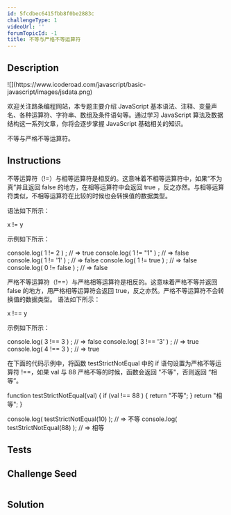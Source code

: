 ```yaml
---
id: 5fcdbec6415fbb8f0be2883c
challengeType: 1
videoUrl: ''
forumTopicId: -1
title: 不等与严格不等运算符
---
```


## Description
<section id='description'>
![](https://www.icoderoad.com/javascript/basic-javascript/images/jsdata.png)

欢迎关注路条编程网站，本专题主要介绍 JavaScript 基本语法、注释、变量声名、各种运算符、字符串、数组及条件语句等。通过学习 JavaScript 算法及数据结构这一系列文章，你将会逐步掌握 JavaScript 基础相关的知识。
	
不等与严格不等运算符。



## Instructions
<section id='instructions'>
不等运算符（!=）与相等运算符是相反的。这意味着不相等运算符中，如果“不为真”并且返回 false 的地方，在相等运算符中会返回 true ，反之亦然。与相等运算符类似，不相等运算符在比较的时候也会转换值的数据类型。

语法如下所示：

x != y

示例如下所示：

console.log( 1 !=   2 ) ; // => true
console.log( 1 !=  "1" ) ;   // => false
console.log( 1 !=  '1' ) ;   // => false
console.log( 1 !=  true ) ;  // =>  false
console.log( 0 !=  false ) ; // =>  false


严格不等运算符（!==）与严格相等运算符是相反的。这意味着严格不等并返回 false 的地方，用严格相等运算符会返回 true，反之亦然。严格不等运算符不会转换值的数据类型。
语法如下所示：

x !== y

示例如下所示：

console.log( 3 !==  3  ) ; // => false
console.log( 3 !== '3' ) ; // => true
console.log( 4 !==  3  ) ; // => true

在下面的代码示例中，将函数 testStrictNotEqual 中的 if 语句设置为严格不等运算符 !==，如果 val 与 88 严格不等的时候，函数会返回 "不等"，否则返回 “相等”。

function testStrictNotEqual(val) {
  if (val !== 88 ) {
    return "不等";
  }
  return "相等";
}

console.log( testStrictNotEqual(10) ); // => 不等
console.log( testStrictNotEqual(88) ); // => 相等
</section>

## Tests
<section id='tests'>




</section>

## Challenge Seed
<section id='challengeSeed'>

<div id='js-seed'>

```js

```

</div>



</section>

## Solution
<section id='solution'>


</section>
